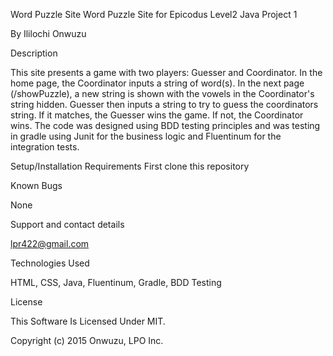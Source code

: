 Word Puzzle Site
Word Puzzle Site for Epicodus Level2 Java Project 1

By Ililochi Onwuzu

Description

This site presents a game with two players: Guesser and Coordinator. In the home page, the Coordinator inputs a string of word(s). In the next page (/showPuzzle), a new string is shown with the vowels in the Coordinator's string hidden. Guesser then inputs a string to try to guess the coordinators string. If it matches, the Guesser wins the game. If not, the Coordinator wins. The code was designed using BDD testing principles and was testing in gradle using Junit for the business logic and Fluentinum for the integration tests.

Setup/Installation Requirements
First clone this repository

Known Bugs

None

Support and contact details

lpr422@gmail.com

Technologies Used

HTML, CSS, Java, Fluentinum, Gradle, BDD Testing

License

This Software Is Licensed Under MIT.

Copyright (c) 2015 Onwuzu, LPO Inc.
